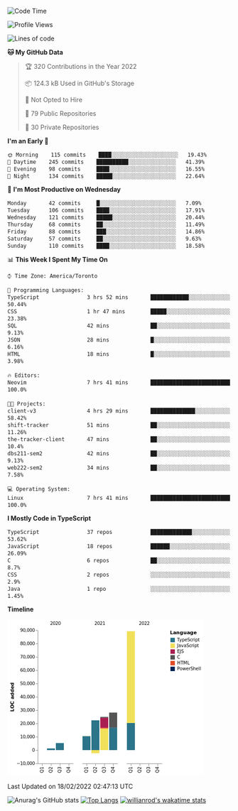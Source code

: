 <!--START_SECTION:waka-->
![Code Time](http://img.shields.io/badge/Code%20Time-153%20hrs%201%20min-blue)

![Profile Views](http://img.shields.io/badge/Profile%20Views-18-blue)

![Lines of code](https://img.shields.io/badge/From%20Hello%20World%20I%27ve%20Written-180%20Thousand%20lines%20of%20code-blue)

**🐱 My GitHub Data** 

> 🏆 320 Contributions in the Year 2022
 > 
> 📦 124.3 kB Used in GitHub's Storage 
 > 
> 🚫 Not Opted to Hire
 > 
> 📜 79 Public Repositories 
 > 
> 🔑 30 Private Repositories  
 > 
**I'm an Early 🐤** 

```text
🌞 Morning    115 commits    ████░░░░░░░░░░░░░░░░░░░░░   19.43% 
🌆 Daytime    245 commits    ██████████░░░░░░░░░░░░░░░   41.39% 
🌃 Evening    98 commits     ████░░░░░░░░░░░░░░░░░░░░░   16.55% 
🌙 Night      134 commits    █████░░░░░░░░░░░░░░░░░░░░   22.64%

```
📅 **I'm Most Productive on Wednesday** 

```text
Monday       42 commits     █░░░░░░░░░░░░░░░░░░░░░░░░   7.09% 
Tuesday      106 commits    ████░░░░░░░░░░░░░░░░░░░░░   17.91% 
Wednesday    121 commits    █████░░░░░░░░░░░░░░░░░░░░   20.44% 
Thursday     68 commits     ██░░░░░░░░░░░░░░░░░░░░░░░   11.49% 
Friday       88 commits     ███░░░░░░░░░░░░░░░░░░░░░░   14.86% 
Saturday     57 commits     ██░░░░░░░░░░░░░░░░░░░░░░░   9.63% 
Sunday       110 commits    ████░░░░░░░░░░░░░░░░░░░░░   18.58%

```


📊 **This Week I Spent My Time On** 

```text
⌚︎ Time Zone: America/Toronto

💬 Programming Languages: 
TypeScript               3 hrs 52 mins       ████████████░░░░░░░░░░░░░   50.44% 
CSS                      1 hr 47 mins        █████░░░░░░░░░░░░░░░░░░░░   23.38% 
SQL                      42 mins             ██░░░░░░░░░░░░░░░░░░░░░░░   9.13% 
JSON                     28 mins             █░░░░░░░░░░░░░░░░░░░░░░░░   6.16% 
HTML                     18 mins             █░░░░░░░░░░░░░░░░░░░░░░░░   3.98%

🔥 Editors: 
Neovim                   7 hrs 41 mins       █████████████████████████   100.0%

🐱‍💻 Projects: 
client-v3                4 hrs 29 mins       ██████████████░░░░░░░░░░░   58.42% 
shift-tracker            51 mins             ██░░░░░░░░░░░░░░░░░░░░░░░   11.26% 
the-tracker-client       47 mins             ██░░░░░░░░░░░░░░░░░░░░░░░   10.4% 
dbs211-sem2              42 mins             ██░░░░░░░░░░░░░░░░░░░░░░░   9.13% 
web222-sem2              34 mins             ██░░░░░░░░░░░░░░░░░░░░░░░   7.58%

💻 Operating System: 
Linux                    7 hrs 41 mins       █████████████████████████   100.0%

```

**I Mostly Code in TypeScript** 

```text
TypeScript               37 repos            █████████████░░░░░░░░░░░░   53.62% 
JavaScript               18 repos            ██████░░░░░░░░░░░░░░░░░░░   26.09% 
C                        6 repos             ██░░░░░░░░░░░░░░░░░░░░░░░   8.7% 
CSS                      2 repos             ░░░░░░░░░░░░░░░░░░░░░░░░░   2.9% 
Java                     1 repo              ░░░░░░░░░░░░░░░░░░░░░░░░░   1.45%

```


**Timeline**

![Chart not found](https://raw.githubusercontent.com/wise-introvert/wise-introvert/master/charts/bar_graph.png) 


 Last Updated on 18/02/2022 02:47:13 UTC
<!--END_SECTION:waka-->

![Anurag's GitHub stats](https://github-readme-stats.vercel.app/api?username=wise-introvert&count_private=true&show_icons=true)
[![Top Langs](https://github-readme-stats.vercel.app/api/top-langs/?username=wise-introvert&langs_count=10)](https://github.com/anuraghazra/github-readme-stats)
[![willianrod's wakatime stats](https://github-readme-stats.vercel.app/api/wakatime?username=wiseintrovert)](https://github.com/anuraghazra/github-readme-stats)
